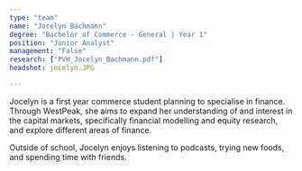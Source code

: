 ```yaml
---
type: "team"
name: "Jocelyn Bachmann"
degree: "Bachelor of Commerce - General | Year 1"
position: "Junior Analyst"
management: "False"
research: ["PVH_Jocelyn_Bachmann.pdf"]
headshot: jocelyn.JPG

---
```

Jocelyn is a first year commerce student planning to specialise in finance. Through WestPeak, she aims to expand her understanding of and interest in the capital markets, specifically financial modelling and equity research, and explore different areas of finance.


Outside of school, Jocelyn enjoys listening to podcasts, trying new foods, and spending time with friends.